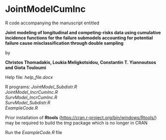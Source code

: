# JointModelCumInc
R code accompanying the manuscript entitled 

**Joint modeling of longitudinal and competing-risks data using cumulative incidence functions for the failure submodels accounting for potential failure cause misclassification through double sampling**

by  

**Christos Thomadakis, Loukia Meligkotsidou, Constantin T. Yiannoutsos and Giota Touloumi**

Help file: 
*help_file.docx*                             

R programs: 
*JointModel_Subdistr.R*                    
*JointModel_IncrCumInc.R*                   
*SurvModel_IncrCumInc.R*                   
*SurvModel_Subdistr.R*                      
*ExampleCode.R*                            

Prior installation of **Rtools** (https://cran.r-project.org/bin/windows/Rtools/) 
may be required to build the *tmg* package which is no longer in CRAN                                                  

Run the *ExampleCode.R* file                               
